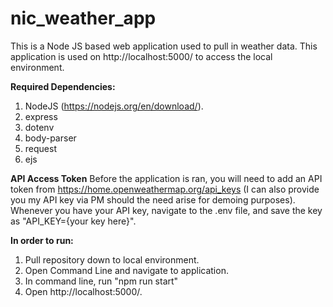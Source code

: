 # nic_weather_app

This is a Node JS based web application used to pull in weather data. This application is used on http://localhost:5000/ to access the local environment. 

**Required Dependencies:**
1. NodeJS (https://nodejs.org/en/download/). 
2. express
3. dotenv
4. body-parser
5. request
6. ejs

**API Access Token**
Before the application is ran, you will need to add an API token from https://home.openweathermap.org/api_keys (I can also provide you my API key via PM should the need arise for demoing purposes). Whenever you have your API key, navigate to the .env file, and save the key as "API_KEY={your key here}". 


**In order to run:**

1. Pull repository down to local environment. 
2. Open Command Line and navigate to application. 
3. In command line, run "npm run start"
4. Open http://localhost:5000/. 
